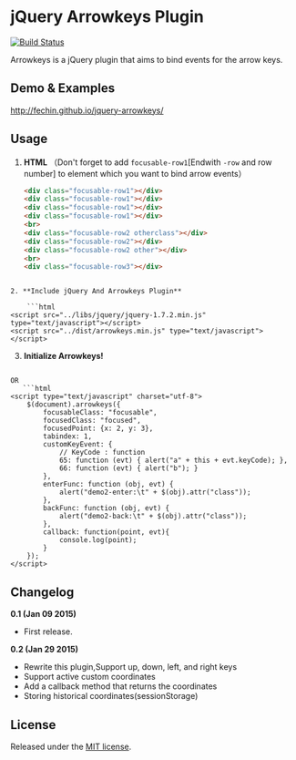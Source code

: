 jQuery Arrowkeys Plugin
========

[![Build Status](https://travis-ci.org/Fechin/jquery-arrowkeys.svg)](https://travis-ci.org/Fechin/jquery-arrowkeys)

Arrowkeys is a jQuery plugin that aims to bind events for the arrow keys.


Demo & Examples 
-----
http://fechin.github.io/jquery-arrowkeys/


Usage
-----

1. **HTML**
    （Don't forget to add `focusable-row1`[Endwith `-row` and row number] to element which you want to bind arrow events）
    ```html
    <div class="focusable-row1"></div>
    <div class="focusable-row1"></div>
    <div class="focusable-row1"></div>
    <div class="focusable-row1"></div>
    <br>
    <div class="focusable-row2 otherclass"></div>
    <div class="focusable-row2"></div>
    <div class="focusable-row2 other"></div>
    <br>
    <div class="focusable-row3"></div>
```

2. **Include jQuery And Arrowkeys Plugin**

    ```html
<script src="../libs/jquery/jquery-1.7.2.min.js" type="text/javascript"></script>
<script src="../dist/arrowkeys.min.js" type="text/javascript"></script>
```

3. **Initialize Arrowkeys!**

    ```html
<script type="text/javascript" charset="utf-8">
    $(document).arrowkeys();
</script>
```
OR
   ```html
<script type="text/javascript" charset="utf-8">
    $(document).arrowkeys({
        focusableClass: "focusable",
        focusedClass: "focused",
        focusedPoint: {x: 2, y: 3},
        tabindex: 1,
        customKeyEvent: {
            // KeyCode : function
            65: function (evt) { alert("a" + this + evt.keyCode); },
            66: function (evt) { alert("b"); }
        },
        enterFunc: function (obj, evt) {
            alert("demo2-enter:\t" + $(obj).attr("class"));
        },
        backFunc: function (obj, evt) {
            alert("demo2-back:\t" + $(obj).attr("class"));
        },
        callback: function(point, evt){
            console.log(point);
        }
    });
</script>
```

Changelog
-----

**0.1 (Jan 09 2015)**
* First release.

**0.2 (Jan 29 2015)**
* Rewrite this plugin,Support up, down, left, and right keys
* Support active custom coordinates
* Add a callback method that returns the coordinates
* Storing historical coordinates(sessionStorage)


## License
Released under the [MIT license](http://www.opensource.org/licenses/MIT).

